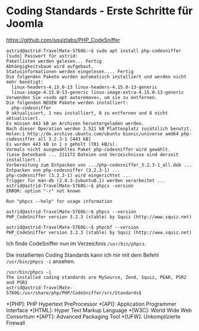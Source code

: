 # Coding Standards - Erste Schritte für Joomla

https://github.com/squizlabs/PHP_CodeSniffer


```
astrid@astrid-TravelMate-5760G:~$ sudo apt install php-codesniffer
[sudo] Passwort für astrid: 
Paketlisten werden gelesen... Fertig
Abhängigkeitsbaum wird aufgebaut.       
Statusinformationen werden eingelesen.... Fertig
Die folgenden Pakete wurden automatisch installiert und werden nicht mehr benötigt:
  linux-headers-4.15.0-13 linux-headers-4.15.0-13-generic
  linux-image-4.15.0-13-generic linux-image-extra-4.15.0-13-generic
Verwenden Sie »sudo apt autoremove«, um sie zu entfernen.
Die folgenden NEUEN Pakete werden installiert:
  php-codesniffer
0 aktualisiert, 1 neu installiert, 0 zu entfernen und 8 nicht aktualisiert.
Es müssen 443 kB an Archiven heruntergeladen werden.
Nach dieser Operation werden 3.521 kB Plattenplatz zusätzlich benutzt.
Holen:1 http://de.archive.ubuntu.com/ubuntu bionic/universe amd64 php-codesniffer all 3.2.3-1 [443 kB]
Es wurden 443 kB in 1 s geholt (781 kB/s).
Vormals nicht ausgewähltes Paket php-codesniffer wird gewählt.
(Lese Datenbank ... 211172 Dateien und Verzeichnisse sind derzeit installiert.)
Vorbereitung zum Entpacken von .../php-codesniffer_3.2.3-1_all.deb ...
Entpacken von php-codesniffer (3.2.3-1) ...
php-codesniffer (3.2.3-1) wird eingerichtet ...
Trigger für man-db (2.8.3-2ubuntu0.1) werden verarbeitet ...
astrid@astrid-TravelMate-5760G:~$ phpcs -version
ERROR: option "-r" not known

Run "phpcs --help" for usage information
```

```
astrid@astrid-TravelMate-5760G:~$ phpcs --version
PHP_CodeSniffer version 3.2.3 (stable) by Squiz (http://www.squiz.net)
```
```
astrid@astrid-TravelMate-5760G:~$ phpcbf --version
PHP_CodeSniffer version 3.2.3 (stable) by Squiz (http://www.squiz.net)
```


Ich finde CodeSniffer nun im Verzeichnis `/usr/bin/phpcs`. 

Die installierten Coding Standards kann ich mir mit dem Befehl `/usr/bin/phpcs -i` 
ansehen.

```
/usr/bin/phpcs -i
The installed coding standards are MySource, Zend, Squiz, PEAR, PSR2 and PSR1
astrid@astrid-TravelMate-5760G:/usr/share/php/PHP/CodeSniffer/src/Standards$ 
```


















*[PHP]: PHP Hypertext PreProcessor
*[API]: Application Programmer Interface
*[HTML]: Hyper Text Markup Language
*[W3C]: World Wide Web Consortium
*[APT]: Advanced Packaging Tool
*[UFW]: Unkomplizierte Firewall

[^1]: https://de.wikipedia.org/w/index.php?title=Advanced_Packaging_Tool&oldid=180106874
[^2]: https://en.wikipedia.org/w/index.php?title=Uncomplicated_Firewall&oldid=862587330 und https://wiki.ubuntuusers.de/ufw/

[^3]: https://fontawesome.com
[^4]: https://github.com/gulp-community/gulp-concat
[^5]: https://github.com/dlmanning/gulp-sass
[^6]: https://github.com/terinjokes/gulp-uglify
[^7]: http://getbootstrap.com/docs/4.0/components/navbar/
[^8]: http://html-ipsum.com
[^9]: http://getbootstrap.com/docs/4.1/components/navbar/